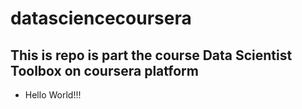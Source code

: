 datasciencecoursera
===================
## This is repo is part the course Data Scientist Toolbox on coursera platform
* Hello World!!!
